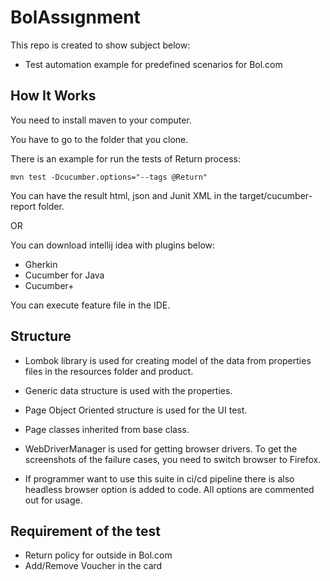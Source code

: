 # BolAssıgnment
This repo is created to show subject below:

* Test automation example for predefined scenarios for Bol.com


## How It Works

You need to install maven to your computer.

You have to go to the folder that you clone.

There is an example for run the tests of Return process:

```
mvn test -Dcucumber.options="--tags @Return"
```

You can have the result html, json and Junit XML in the target/cucumber-report folder.

OR 

You can download intellij idea with plugins below:
* Gherkin
* Cucumber for Java
* Cucumber+

You can execute feature file in the IDE.

## Structure

* Lombok library is used for creating model of the data from properties files in the resources folder and product.

* Generic data structure is used with the properties. 

* Page Object Oriented structure is used for the UI test.

* Page classes inherited from base class.

* WebDriverManager is used for getting browser drivers. To get the screenshots of the failure cases, 
you need to switch browser to Firefox. 

* If programmer want to use this suite in ci/cd pipeline there is also headless browser option is added to code.
All options are commented out for usage. 

## Requirement of the test
* Return policy for outside in Bol.com
* Add/Remove Voucher in the card


